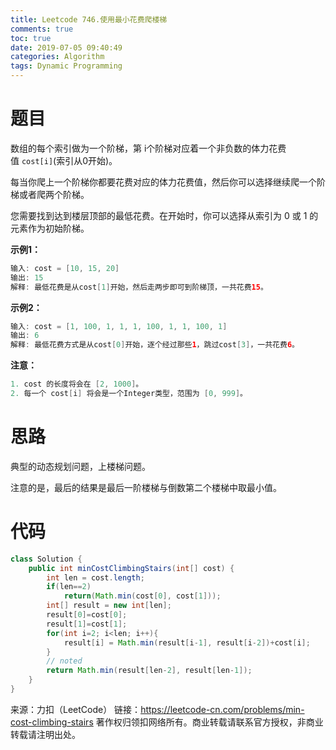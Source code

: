 ```yaml
---
title: Leetcode 746.使用最小花费爬楼梯
comments: true
toc: true
date: 2019-07-05 09:40:49
categories: Algorithm
tags: Dynamic Programming
---
```


# 题目

数组的每个索引做为一个阶梯，第 i个阶梯对应着一个非负数的体力花费值 `cost[i]`(索引从0开始)。

每当你爬上一个阶梯你都要花费对应的体力花费值，然后你可以选择继续爬一个阶梯或者爬两个阶梯。

您需要找到达到楼层顶部的最低花费。在开始时，你可以选择从索引为 0 或 1 的元素作为初始阶梯。

**示例1：**
```java
输入: cost = [10, 15, 20]
输出: 15
解释: 最低花费是从cost[1]开始，然后走两步即可到阶梯顶，一共花费15。
```

**示例2：**
```java
输入: cost = [1, 100, 1, 1, 1, 100, 1, 1, 100, 1]
输出: 6
解释: 最低花费方式是从cost[0]开始，逐个经过那些1，跳过cost[3]，一共花费6。
```

**注意：**
```java
1. cost 的长度将会在 [2, 1000]。
2. 每一个 cost[i] 将会是一个Integer类型，范围为 [0, 999]。
```

# 思路

典型的动态规划问题，上楼梯问题。

注意的是，最后的结果是最后一阶楼梯与倒数第二个楼梯中取最小值。

# 代码

```java
class Solution {
    public int minCostClimbingStairs(int[] cost) {
        int len = cost.length;
        if(len==2)
            return(Math.min(cost[0], cost[1]));
        int[] result = new int[len];
        result[0]=cost[0];
        result[1]=cost[1];
        for(int i=2; i<len; i++){
            result[i] = Math.min(result[i-1], result[i-2])+cost[i]; 
        }
        // noted
        return Math.min(result[len-2], result[len-1]);
    }
}


````
来源：力扣（LeetCode）
链接：https://leetcode-cn.com/problems/min-cost-climbing-stairs
著作权归领扣网络所有。商业转载请联系官方授权，非商业转载请注明出处。
